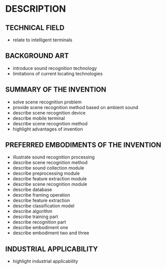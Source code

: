 # DESCRIPTION

## TECHNICAL FIELD

- relate to intelligent terminals

## BACKGROUND ART

- introduce sound recognition technology
- limitations of current locating technologies

## SUMMARY OF THE INVENTION

- solve scene recognition problem
- provide scene recognition method based on ambient sound
- describe scene recognition device
- describe mobile terminal
- describe scene recognition method
- highlight advantages of invention

## PREFERRED EMBODIMENTS OF THE INVENTION

- illustrate sound recognition processing
- describe scene recognition method
- describe sound collection module
- describe preprocessing module
- describe feature extraction module
- describe scene recognition module
- describe database
- describe framing operation
- describe feature extraction
- describe classification model
- describe algorithm
- describe training part
- describe recognition part
- describe embodiment one
- describe embodiment two and three

## INDUSTRIAL APPLICABILITY

- highlight industrial applicability

